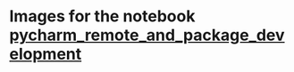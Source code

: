 # Images for the notebook [pycharm_remote_and_package_development](https://github.com/AntoineDarveau/tutorials/blob/main/pycharm_remote_and_package_development.md)
